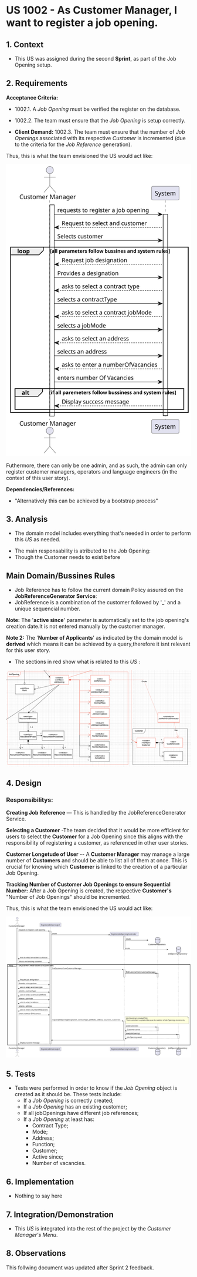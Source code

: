 # US 1002 - As Customer Manager, I want to register a job opening. 

## 1. Context

* This US was assigned during the second **Sprint**, as part of the Job Opening setup.

## 2. Requirements

**Acceptance Criteria:**

* 1002.1. A  *Job Opening* must be verified the register on the database.
* 1002.2. The team must ensure that the *Job Opening* is setup correctly.

* **Client Demand:** 1002.3. The team must ensure that the number of *Job Openings* associated with its respective *Customer* is incremented (due to the criteria for the *Job Reference* generation).


Thus, this is what the team envisioned the US would act like:

![system sequence diagram](system_sequence_diagram/svg/us_1002_system_sequence_diagram.svg)

Futhermore, there can only be one admin, and as such, the admin can only register customer managers, operators and language engineers (in the context of this user story).

**Dependencies/References:**

* "Alternatively this can be achieved by a bootstrap process"

## 3. Analysis



* The domain model includes everything that's needed in order to perform this *US* as needed.
 - The main responsability is atributed to the Job Opening:
 - Though the Customer needs to exist before

## Main Domain/Bussines Rules

- Job Reference has to follow the current domain Policy assured on the **JobReferenceGenerator Service**:
- JobReference is a combination of the customer followed by '_' and a unique sequencial number.

**Note:** The '**active since**' parameter is automatically set to the job opening's creation date.It is not entered manually by the customer manager.

**Note 2:** The '**Number of Applicants**' as indicated by the domain model is **derived** which means it can be achieved by a query,therefore it isnt relevant for this user story.

* The sections in red show what is related to this *US* :


![domain model partial](image_files/domain_model_partial-registerJobOpening.png)

## 4. Design


### Responsibilitys:


**Creating Job Reference** — This is handled by the JobReferenceGenerator Service.

**Selecting a Customer** -The team decided that it would be more efficient for users to select the **Customer** for a Job Opening since this aligns with the responsibility of registering a customer, as referenced in other user stories.


**Customer Longetude of User** -- A **Customer Manager** may manage a large number of **Customers** and should be able to list all of them at once. This is crucial for knowing which **Customer** is linked to the creation of a particular Job Opening.


**Tracking Number of Customer Job Openings to ensure Sequential Number:** After a Job Opening is created, the respective **Customer's** "Number of Job Openings" should be incremented.

Thus, this is what the team envisioned the US would act like:


![sequence diagram](sequence_diagram/svg/us_1002_sequence_diagram.svg)

## 5. Tests

* Tests were performed in order to know if the *Job Opening* object is created as it should be. These tests include:
  * If a *Job Opening* is correctly created;
  * If a *Job Opening* has an existing customer;
  * If all jobOpenings have different job references;
  * If a *Job Opening* at least has:
    * Contract Type;
    * Mode;
    * Address;
    * Function;
    * Customer;
    * Active since;
    * Number of vacancies.


## 6. Implementation

* Nothing to say here

## 7. Integration/Demonstration

* This *US* is integrated into the rest of the project by the *Customer Manager's Menu*.


## 8. Observations
This follwing document was updated after Sprint 2 feedback.
